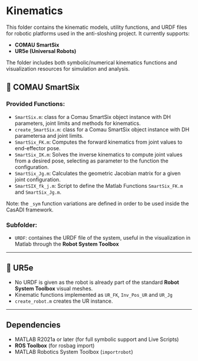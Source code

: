 # Kinematics

This folder contains the kinematic models, utility functions, and URDF files for robotic platforms used in the anti-sloshing project. It currently supports:

- **COMAU SmartSix**
- **UR5e (Universal Robots)**

The folder includes both symbolic/numerical kinematics functions and visualization resources for simulation and analysis.

## 🤖 COMAU SmartSix

### Provided Functions:

- `SmartSix.m`: class for a Comau SmartSix object instance with DH parameters, joint limits and methods for kinematics.
- `create_SmartSix.m`: class for a Comau SmartSix object instance with DH parametersa and joint limits.
- `SmartSix_FK.m`: Computes the forward kinematics from joint values to end-effector pose.
- `SmartSix_IK.m`: Solves the inverse kinematics to compute joint values from a desired pose, selecting as parameter to the function the configuration.
- `SmartSix_Jg.m`: Calculates the geometric Jacobian matrix for a given joint configuration.
- `SmartSIX_fk_j.m`: Script to define the Matlab Functions `SmartSix_FK.m` and `SmartSix_Jg.m`.

Note: the `_sym` function variations are defined in order to be used inside the CasADI framework.

### Subfolder:
- `URDF`: containes the URDF file of the system, useful in the visualization in Matlab through the **Robot System Toolbox**

---

## 🤖 UR5e

- No URDF is given as the robot is already part of the standard **Robot System Toolbox** visual meshes. 
- Kinematic functions implemented as `UR_FK`, `Inv_Pos_UR` and `UR_Jg`
- `create_robot.m` creates the UR instance.

---

## Dependencies

- MATLAB R2021a or later (for full symbolic support and Live Scripts)
- **ROS Toolbox** (for rosbag import)
- MATLAB Robotics System Toolbox (`importrobot`)


